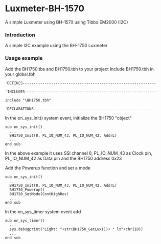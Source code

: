 # Luxmeter-BH-1570
A simple Luxmeter using BH-1570 using Tibbo EM2000 (I2C)
### Introduction
A simple I2C example using the BH-1750 Luxmeter
### Usage example

Add the BH1750.tbs and BH1750.tbh to your project
Include BH1750.tbh in your global.tbh

```
'DEFINES-------------------------------------------------------------

'INCLUDES------------------------------------------------------------

include "\BH1750.tbh"

'DECLARATIONS--------------------------------------------------------

```

In the on_sys_init() system event, initialize the BH1750 "object"
```
sub on_sys_init()
  ...
  BH1750_Init(0, PL_IO_NUM_43, PL_IO_NUM_42, AddrL)
  ...
end sub
```
In the above example it uses SSI channel 0, PL_IO_NUM_43 as Clock pin, PL_IO_NUM_42 as Data pin and the BH1750 address 0x23

Add the Powerup function and set a mode
```
sub on_sys_init()
  ...
  BH1750_Init(0, PL_IO_NUM_43, PL_IO_NUM_42, AddrL)
  BH1750_Powerup()
  BH1750_SetMode(ContHighRes)
  ...
end sub
```

In the on_sys_timer system event add

```
sub on_sys_timer()
  ...
  sys.debugprint("Light: "+str(BH1750_GetLux())+ " lx"+chr(10))
  ...
end sub
```
